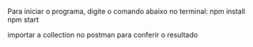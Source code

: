 Para iniciar o programa, digite o comando abaixo no terminal:
    npm install
    npm start

importar a collection no postman para conferir o resultado